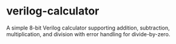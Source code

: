 # verilog-calculator
A simple 8-bit Verilog calculator supporting addition, subtraction, multiplication, and division with error handling for divide-by-zero.
